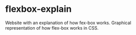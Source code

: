 # flexbox-explain

Website with an explanation of how fex-box works.
Graphical representation of how flex-box works in CSS.
